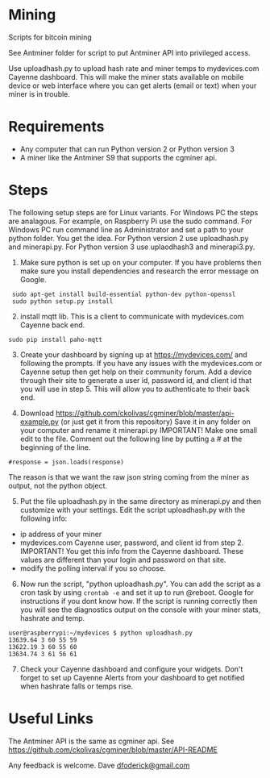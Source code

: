 # Mining
Scripts for bitcoin mining

See Antminer folder for script to put Antminer API into privileged access.

Use uploadhash.py to upload hash rate and miner temps to mydevices.com Cayenne dashboard.
This will make the miner stats available on mobile device or web interface where you can get alerts (email or text) when your miner is in trouble.

Requirements
============
 - Any computer that can run Python version 2 or Python version 3
 - A miner like the Antminer S9 that supports the cgminer api.

Steps
============
The following setup steps are for Linux variants. For Windows PC the steps are analagous. 
For example, on Raspberry Pi use the sudo command. For Windows PC run command line as Administrator and set a path to your python folder. You get the idea.
For Python version 2 use uploadhash.py and minerapi.py. For Python version 3 use uplaodhash3 and minerapi3.py.

1. Make sure python is set up on your computer. If you have problems then make sure you install dependencies and research the error message on Google.
```
 sudo apt-get install build-essential python-dev python-openssl
 sudo python setup.py install
```
2. install mqtt lib. This is a client to communicate with mydevices.com Cayenne back end.
```
sudo pip install paho-mqtt
```
3. Create your dashboard by signing up at https://mydevices.com/ and following the prompts. If you have any issues with the mydevices.com or Cayenne setup then get help on their community forum. Add a device through their site to generate a user id, password id, and client id that you will use in step 5. This will allow you to authenticate to their back end.

4. Download https://github.com/ckolivas/cgminer/blob/master/api-example.py (or just get it from this repository)
Save it in any folder on your computer and rename it minerapi.py
IMPORTANT! Make one small edit to the file. Comment out the following line by putting a # at the beginning of the line.
```
#response = json.loads(response)
```
The reason is that we want the raw json string coming from the miner as output, not the python object.

5. Put the file uploadhash.py in the same directory as minerapi.py and then customize with your settings.
Edit the script uploadhash.py with the following info:
 - ip address of your miner
 - mydevices.com Cayenne user, password, and client id from step 2. IMPORTANT! You get this info from the Cayenne dashboard. These values are different than your login and password on that site. 
 - modify the polling interval if you so choose.
 
6. Now run the script, "python uploadhash.py". You can add the script as a cron task by using `crontab -e` and set it up to run @reboot. Google for instructions if you dont know how.
If the script is running correctly then you will see the diagnostics output on the console with your miner stats, hashrate and temp.  
```
user@raspberrypi:~/mydevices $ python uploadhash.py
13639.64 3 60 55 59
13622.19 3 60 55 60
13634.74 3 61 56 61
```

7. Check your Cayenne dashboard and configure your widgets. Don't forget to set up Cayenne Alerts from your dashboard to get notified when hashrate falls or temps rise.

Useful Links
====================
The Antminer API is the same as cgminer api. See https://github.com/ckolivas/cgminer/blob/master/API-README

Any feedback is welcome.
Dave
dfoderick@gmail.com
